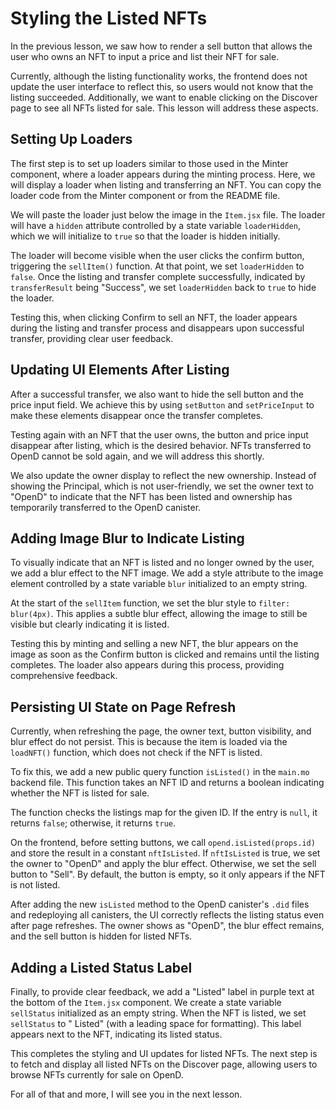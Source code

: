 # Styling the Listed NFTs

In the previous lesson, we saw how to render a sell button that allows the user who owns an NFT to input a price and list their NFT for sale.

Currently, although the listing functionality works, the frontend does not update the user interface to reflect this, so users would not know that the listing succeeded. Additionally, we want to enable clicking on the Discover page to see all NFTs listed for sale. This lesson will address these aspects.

## Setting Up Loaders

The first step is to set up loaders similar to those used in the Minter component, where a loader appears during the minting process. Here, we will display a loader when listing and transferring an NFT. You can copy the loader code from the Minter component or from the README file.

We will paste the loader just below the image in the `Item.jsx` file. The loader will have a `hidden` attribute controlled by a state variable `loaderHidden`, which we will initialize to `true` so that the loader is hidden initially.

The loader will become visible when the user clicks the confirm button, triggering the `sellItem()` function. At that point, we set `loaderHidden` to `false`. Once the listing and transfer complete successfully, indicated by `transferResult` being "Success", we set `loaderHidden` back to `true` to hide the loader.

Testing this, when clicking Confirm to sell an NFT, the loader appears during the listing and transfer process and disappears upon successful transfer, providing clear user feedback.

## Updating UI Elements After Listing

After a successful transfer, we also want to hide the sell button and the price input field. We achieve this by using `setButton` and `setPriceInput` to make these elements disappear once the transfer completes.

Testing again with an NFT that the user owns, the button and price input disappear after listing, which is the desired behavior. NFTs transferred to OpenD cannot be sold again, and we will address this shortly.

We also update the owner display to reflect the new ownership. Instead of showing the Principal, which is not user-friendly, we set the owner text to "OpenD" to indicate that the NFT has been listed and ownership has temporarily transferred to the OpenD canister.

## Adding Image Blur to Indicate Listing

To visually indicate that an NFT is listed and no longer owned by the user, we add a blur effect to the NFT image. We add a style attribute to the image element controlled by a state variable `blur` initialized to an empty string.

At the start of the `sellItem` function, we set the blur style to `filter: blur(4px)`. This applies a subtle blur effect, allowing the image to still be visible but clearly indicating it is listed.

Testing this by minting and selling a new NFT, the blur appears on the image as soon as the Confirm button is clicked and remains until the listing completes. The loader also appears during this process, providing comprehensive feedback.

## Persisting UI State on Page Refresh

Currently, when refreshing the page, the owner text, button visibility, and blur effect do not persist. This is because the item is loaded via the `loadNFT()` function, which does not check if the NFT is listed.

To fix this, we add a new public query function `isListed()` in the `main.mo` backend file. This function takes an NFT ID and returns a boolean indicating whether the NFT is listed for sale.

The function checks the listings map for the given ID. If the entry is `null`, it returns `false`; otherwise, it returns `true`.

On the frontend, before setting buttons, we call `opend.isListed(props.id)` and store the result in a constant `nftIsListed`. If `nftIsListed` is true, we set the owner to "OpenD" and apply the blur effect. Otherwise, we set the sell button to "Sell". By default, the button is empty, so it only appears if the NFT is not listed.

After adding the new `isListed` method to the OpenD canister's `.did` files and redeploying all canisters, the UI correctly reflects the listing status even after page refreshes. The owner shows as "OpenD", the blur effect remains, and the sell button is hidden for listed NFTs.

## Adding a Listed Status Label

Finally, to provide clear feedback, we add a "Listed" label in purple text at the bottom of the `Item.jsx` component. We create a state variable `sellStatus` initialized as an empty string. When the NFT is listed, we set `sellStatus` to " Listed" (with a leading space for formatting). This label appears next to the NFT, indicating its listed status.

This completes the styling and UI updates for listed NFTs. The next step is to fetch and display all listed NFTs on the Discover page, allowing users to browse NFTs currently for sale on OpenD.

For all of that and more, I will see you in the next lesson.

